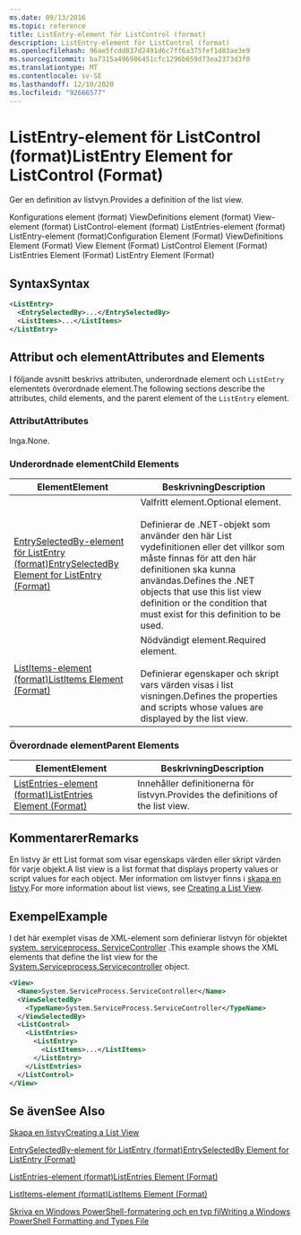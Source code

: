 ```yaml
---
ms.date: 09/13/2016
ms.topic: reference
title: ListEntry-element för ListControl (format)
description: ListEntry-element för ListControl (format)
ms.openlocfilehash: 96ae5fcdd837d2491d6c7ff6a375fef1d83ae3e9
ms.sourcegitcommit: ba7315a496986451cfc1296b659d73ea2373d3f0
ms.translationtype: MT
ms.contentlocale: sv-SE
ms.lasthandoff: 12/10/2020
ms.locfileid: "92666577"
---
```

# <a name="listentry-element-for-listcontrol-format"></a><span data-ttu-id="0ebcd-103">ListEntry-element för ListControl (format)</span><span class="sxs-lookup"><span data-stu-id="0ebcd-103">ListEntry Element for ListControl (Format)</span></span>

<span data-ttu-id="0ebcd-104">Ger en definition av listvyn.</span><span class="sxs-lookup"><span data-stu-id="0ebcd-104">Provides a definition of the list view.</span></span>

<span data-ttu-id="0ebcd-105">Konfigurations element (format) ViewDefinitions element (format) View-element (format) ListControl-element (format) ListEntries-element (format) ListEntry-element (format)</span><span class="sxs-lookup"><span data-stu-id="0ebcd-105">Configuration Element (Format) ViewDefinitions Element (Format) View Element (Format) ListControl Element (Format) ListEntries Element (Format) ListEntry Element (Format)</span></span>

## <a name="syntax"></a><span data-ttu-id="0ebcd-106">Syntax</span><span class="sxs-lookup"><span data-stu-id="0ebcd-106">Syntax</span></span>

```xml
<ListEntry>
  <EntrySelectedBy>...</EntrySelectedBy>
  <ListItems>...</ListItems>
</ListEntry>
```

## <a name="attributes-and-elements"></a><span data-ttu-id="0ebcd-107">Attribut och element</span><span class="sxs-lookup"><span data-stu-id="0ebcd-107">Attributes and Elements</span></span>

<span data-ttu-id="0ebcd-108">I följande avsnitt beskrivs attributen, underordnade element och `ListEntry` elementets överordnade element.</span><span class="sxs-lookup"><span data-stu-id="0ebcd-108">The following sections describe the attributes, child elements, and the parent element of the `ListEntry` element.</span></span>

### <a name="attributes"></a><span data-ttu-id="0ebcd-109">Attribut</span><span class="sxs-lookup"><span data-stu-id="0ebcd-109">Attributes</span></span>

<span data-ttu-id="0ebcd-110">Inga.</span><span class="sxs-lookup"><span data-stu-id="0ebcd-110">None.</span></span>

### <a name="child-elements"></a><span data-ttu-id="0ebcd-111">Underordnade element</span><span class="sxs-lookup"><span data-stu-id="0ebcd-111">Child Elements</span></span>

|<span data-ttu-id="0ebcd-112">Element</span><span class="sxs-lookup"><span data-stu-id="0ebcd-112">Element</span></span>|<span data-ttu-id="0ebcd-113">Beskrivning</span><span class="sxs-lookup"><span data-stu-id="0ebcd-113">Description</span></span>|
|-------------|-----------------|
|[<span data-ttu-id="0ebcd-114">EntrySelectedBy-element för ListEntry (format)</span><span class="sxs-lookup"><span data-stu-id="0ebcd-114">EntrySelectedBy Element for ListEntry (Format)</span></span>](./entryselectedby-element-for-listentry-for-listcontrol-format.md)|<span data-ttu-id="0ebcd-115">Valfritt element.</span><span class="sxs-lookup"><span data-stu-id="0ebcd-115">Optional element.</span></span><br /><br /> <span data-ttu-id="0ebcd-116">Definierar de .NET-objekt som använder den här List vydefinitionen eller det villkor som måste finnas för att den här definitionen ska kunna användas.</span><span class="sxs-lookup"><span data-stu-id="0ebcd-116">Defines the .NET objects that use this list view definition or the condition that must exist for this definition to be used.</span></span>|
|[<span data-ttu-id="0ebcd-117">ListItems-element (format)</span><span class="sxs-lookup"><span data-stu-id="0ebcd-117">ListItems Element (Format)</span></span>](./listitems-element-for-listentry-for-listcontrol-format.md)|<span data-ttu-id="0ebcd-118">Nödvändigt element.</span><span class="sxs-lookup"><span data-stu-id="0ebcd-118">Required element.</span></span><br /><br /> <span data-ttu-id="0ebcd-119">Definierar egenskaper och skript vars värden visas i list visningen.</span><span class="sxs-lookup"><span data-stu-id="0ebcd-119">Defines the properties and scripts whose values are displayed by the list view.</span></span>|

### <a name="parent-elements"></a><span data-ttu-id="0ebcd-120">Överordnade element</span><span class="sxs-lookup"><span data-stu-id="0ebcd-120">Parent Elements</span></span>

|<span data-ttu-id="0ebcd-121">Element</span><span class="sxs-lookup"><span data-stu-id="0ebcd-121">Element</span></span>|<span data-ttu-id="0ebcd-122">Beskrivning</span><span class="sxs-lookup"><span data-stu-id="0ebcd-122">Description</span></span>|
|-------------|-----------------|
|[<span data-ttu-id="0ebcd-123">ListEntries-element (format)</span><span class="sxs-lookup"><span data-stu-id="0ebcd-123">ListEntries Element (Format)</span></span>](./listentries-element-for-listcontrol-format.md)|<span data-ttu-id="0ebcd-124">Innehåller definitionerna för listvyn.</span><span class="sxs-lookup"><span data-stu-id="0ebcd-124">Provides the definitions of the list view.</span></span>|

## <a name="remarks"></a><span data-ttu-id="0ebcd-125">Kommentarer</span><span class="sxs-lookup"><span data-stu-id="0ebcd-125">Remarks</span></span>

<span data-ttu-id="0ebcd-126">En listvy är ett List format som visar egenskaps värden eller skript värden för varje objekt.</span><span class="sxs-lookup"><span data-stu-id="0ebcd-126">A list view is a list format that displays property values or script values for each object.</span></span> <span data-ttu-id="0ebcd-127">Mer information om listvyer finns i [skapa en listvy](./creating-a-list-view.md).</span><span class="sxs-lookup"><span data-stu-id="0ebcd-127">For more information about list views, see [Creating a List View](./creating-a-list-view.md).</span></span>

## <a name="example"></a><span data-ttu-id="0ebcd-128">Exempel</span><span class="sxs-lookup"><span data-stu-id="0ebcd-128">Example</span></span>

<span data-ttu-id="0ebcd-129">I det här exemplet visas de XML-element som definierar listvyn för objektet [system. serviceprocess. ServiceController](/dotnet/api/System.ServiceProcess.ServiceController) .</span><span class="sxs-lookup"><span data-stu-id="0ebcd-129">This example shows the XML elements that define the list view for the [System.Serviceprocess.Servicecontroller](/dotnet/api/System.ServiceProcess.ServiceController) object.</span></span>

```xml
<View>
  <Name>System.ServiceProcess.ServiceController</Name>
  <ViewSelectedBy>
    <TypeName>System.ServiceProcess.ServiceController</TypeName>
  </ViewSelectedBy>
  <ListControl>
    <ListEntries>
      <ListEntry>
        <ListItems>...</ListItems>
      </ListEntry>
    </ListEntries>
  </ListControl>
</View>
```

## <a name="see-also"></a><span data-ttu-id="0ebcd-130">Se även</span><span class="sxs-lookup"><span data-stu-id="0ebcd-130">See Also</span></span>

[<span data-ttu-id="0ebcd-131">Skapa en listvy</span><span class="sxs-lookup"><span data-stu-id="0ebcd-131">Creating a List View</span></span>](./creating-a-list-view.md)

[<span data-ttu-id="0ebcd-132">EntrySelectedBy-element för ListEntry (format)</span><span class="sxs-lookup"><span data-stu-id="0ebcd-132">EntrySelectedBy Element for ListEntry (Format)</span></span>](./entryselectedby-element-for-listentry-for-listcontrol-format.md)

[<span data-ttu-id="0ebcd-133">ListEntries-element (format)</span><span class="sxs-lookup"><span data-stu-id="0ebcd-133">ListEntries Element (Format)</span></span>](./listentries-element-for-listcontrol-format.md)

[<span data-ttu-id="0ebcd-134">ListItems-element (format)</span><span class="sxs-lookup"><span data-stu-id="0ebcd-134">ListItems Element (Format)</span></span>](./listitems-element-for-listentry-for-listcontrol-format.md)

[<span data-ttu-id="0ebcd-135">Skriva en Windows PowerShell-formatering och en typ fil</span><span class="sxs-lookup"><span data-stu-id="0ebcd-135">Writing a Windows PowerShell Formatting and Types File</span></span>](./writing-a-powershell-formatting-file.md)

